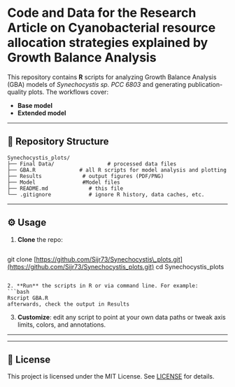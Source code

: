 # Code and Data for the Research Article on Cyanobacterial resource allocation strategies explained by Growth Balance Analysis

This repository contains **R** scripts for analyzing Growth Balance Analysis (GBA) models of *Synechocystis sp. PCC 6803* and generating publication-quality plots. The workflows cover:

- **Base model**
- **Extended model**

---

## 📂 Repository Structure

```
Synechocystis_plots/
├── Final Data/                 # processed data files
├── GBA.R              # all R scripts for model analysis and plotting
├── Results             # output figures (PDF/PNG)
├── Model               #Model files
├── README.md             # this file
└── .gitignore            # ignore R history, data caches, etc.
```

---

## ⚙️ Usage

1. **Clone** the repo:
   ```bash
   ```

git clone [https://github.com/Sijr73/Synechocystis\_plots.git](https://github.com/Sijr73/Synechocystis_plots.git) cd Synechocystis\_plots

````

2. **Run** the scripts in R or via command line. For example:
```bash
Rscript GBA.R
afterwards, check the output in Results
````

3. **Customize**: edit any script to point at your own data paths or tweak axis limits, colors, and annotations.

---


---

## 📄 License

This project is licensed under the MIT License. See [LICENSE](LICENSE) for details.




